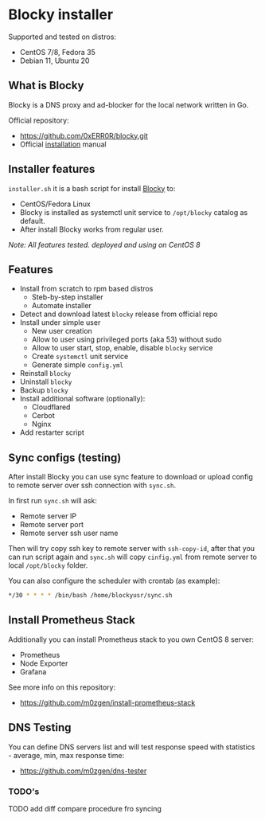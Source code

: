 # Blocky installer

Supported and tested on distros:
* CentOS 7/8, Fedora 35 
* Debian 11, Ubuntu 20

## What is Blocky

Blocky is a DNS proxy and ad-blocker for the local network written in Go.

Official repository:
* https://github.com/0xERR0R/blocky.git
* Official [installation](https://0xerr0r.github.io/blocky/installation/) manual

## Installer features

`installer.sh` it is a bash script for install [Blocky](https://github.com/0xERR0R/blocky.git) to:

* CentOS/Fedora Linux
* Blocky is installed as systemctl unit service to `/opt/blocky` catalog as default. 
* After install Blocky works from regular user.

_Note: All features tested. deployed and using on CentOS 8_

## Features

* Install from scratch to rpm based distros
  * Steb-by-step installer
  * Automate installer
* Detect and download latest `blocky` release from official repo
* Install under simple user
  * New user creation
  * Allow to user using privileged ports (aka 53) without sudo
  * Allow to user start, stop, enable, disable `blocky` service
  * Create `systemctl` unit service
  * Generate simple `config.yml`
* Reinstall `blocky`
* Uninstall `blocky`
* Backup `blocky`
* Install additional software (optionally):
  * Cloudflared
  * Cerbot
  * Nginx
* Add restarter script

## Sync configs (testing)

After install Blocky you can use sync feature to download or upload config to remote server over ssh connection with `sync.sh`.

In first run `sync.sh` will ask:
* Remote server IP
* Remote server port
* Remote server ssh user name

Then will try copy ssh key to remote server with `ssh-copy-id`, after that you can run script again and `sync.sh` will copy `cinfig.yml` from remote server to local `/opt/blocky` folder.

You can also configure the scheduler with crontab (as example):
```bash
*/30 * * * * /bin/bash /home/blockyusr/sync.sh
```

## Install Prometheus Stack

Additionally you can install Prometheus stack to you own CentOS 8 server:

* Prometheus
* Node Exporter
* Grafana

See more info on this repository:
* https://github.com/m0zgen/install-prometheus-stack 

## DNS Testing

You can define DNS servers list and will test response speed with statistics - average, min, max response time:
* https://github.com/m0zgen/dns-tester 

### TODO's
TODO add diff compare procedure fro syncing